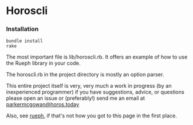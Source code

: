 # Horoscli

### Installation

```
bundle install
rake
```

The most important file is lib/horoscli.rb. It offers an example
of how to use the Rueph library in your code.

The horoscli.rb in the project directory is mostly an option parser.

This entire project itself is very, very much a work in progress
(by an inexperienced programmer) if you have suggestions, advice, or questions
please open an issue or (preferably!) send me an email at parkermcgowan@horos.today

Also, see [rueph](https://github.com/jsphnecclia/rueph), if that's not how you got to this page in the first place.


